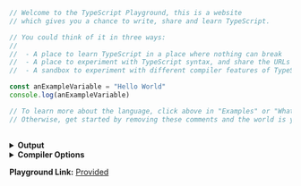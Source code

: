 
```ts
// Welcome to the TypeScript Playground, this is a website
// which gives you a chance to write, share and learn TypeScript.

// You could think of it in three ways:
//
//  - A place to learn TypeScript in a place where nothing can break
//  - A place to experiment with TypeScript syntax, and share the URLs with others
//  - A sandbox to experiment with different compiler features of TypeScript

const anExampleVariable = "Hello World"
console.log(anExampleVariable)

// To learn more about the language, click above in "Examples" or "What's New".
// Otherwise, get started by removing these comments and the world is your playground.
  
```



<details><summary><b>Output</b></summary>

```ts
"use strict";
// Welcome to the TypeScript Playground, this is a website
// which gives you a chance to write, share and learn TypeScript.
// You could think of it in three ways:
//
//  - A place to learn TypeScript in a place where nothing can break
//  - A place to experiment with TypeScript syntax, and share the URLs with others
//  - A sandbox to experiment with different compiler features of TypeScript
const anExampleVariable = "Hello World";
console.log(anExampleVariable);
// To learn more about the language, click above in "Examples" or "What's New".
// Otherwise, get started by removing these comments and the world is your playground.

```


</details>


<details><summary><b>Compiler Options</b></summary>

```json
{
  "compilerOptions": {
    "noImplicitAny": true,
    "strictNullChecks": true,
    "strictFunctionTypes": true,
    "strictPropertyInitialization": true,
    "strictBindCallApply": true,
    "noImplicitThis": true,
    "noImplicitReturns": true,
    "alwaysStrict": true,
    "esModuleInterop": true,
    "declaration": true,
    "experimentalDecorators": true,
    "emitDecoratorMetadata": true,
    "moduleResolution": 2,
    "target": "ES2017",
    "jsx": "React",
    "module": "ESNext"
  }
}
```


</details>

**Playground Link:** [Provided](https://www.typescriptlang.org/play?#code/PTAEHUFMBsGMHsC2lQBd5oBYoCoE8AHSAZVgCcBLA1UABWgEM8BzM+AVwDsATAGiwoBnUENANQAd0gAjQRVSQAUCEmYKsTKGYUAbpGF4OY0BoadYKdJMoL+gzAzIoz3UNEiPOofEVKVqAHSKymAAmkYI7NCuqGqcANag8ABmIjQUXrFOKBJMggBcISGgoAC0oACCoASMFmgY7p7ehCTkVOle4jUMdRLYTqCc8LEZzCZmoNJODPHFZZXVtZYYkAAeRJTInDQS8po+rf40gnjbDKv8LqD2jpbYoACqAEoAMsK7sUmxkGSCc+VVQQuaTwVb1UBrDYULY7PagbgUZLJH6QbYmJAECjuMigZEMVDsJzCFLNXxtajBBCcQQ0MwAUVWDEQNUgADVHBQGNJ3KAALygABEAAkYNAMOB4GRogLFFTBPB3AExcwABT0xnM9zsyhc9wASmCKhwDQ8ZC8iElzhB7Bo3zcZmY7AYzEg-Fg0HUiS58D0Ii8AoZTJZggFSRxAvADlQAHJhAA5SASAVBFQAeW+ZF2gldWkgx1QjgUrmkeFATgtOlGWH0KAQiBhwiudokkuiIgMHBx3RYbC43CCJSAA)
      
